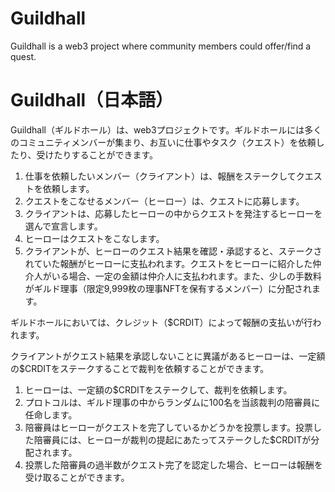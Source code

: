 # Guildhall
Guildhall is a web3 project where community members could offer/find a quest.

# Guildhall（日本語）

Guildhall（ギルドホール）は、web3プロジェクトです。ギルドホールには多くのコミュニティメンバーが集まり、お互いに仕事やタスク（クエスト）を依頼したり、受けたりすることができます。
1. 仕事を依頼したいメンバー（クライアント）は、報酬をステークしてクエストを依頼します。
2. クエストをこなせるメンバー（ヒーロー）は、クエストに応募します。
3. クライアントは、応募したヒーローの中からクエストを発注するヒーローを選んで宣言します。
4. ヒーローはクエストをこなします。
5. クライアントが、ヒーローのクエスト結果を確認・承認すると、ステークされていた報酬がヒーローに支払われます。クエストをヒーローに紹介した仲介人がいる場合、一定の金額は仲介人に支払われます。また、少しの手数料がギルド理事（限定9,999枚の理事NFTを保有するメンバー）に分配されます。

ギルドホールにおいては、クレジット（$CRDIT）によって報酬の支払いが行われます。

クライアントがクエスト結果を承認しないことに異議があるヒーローは、一定額の$CRDITをステークすることで裁判を依頼することができます。
1. ヒーローは、一定額の$CRDITをステークして、裁判を依頼します。
2. プロトコルは、ギルド理事の中からランダムに100名を当該裁判の陪審員に任命します。
3. 陪審員はヒーローがクエストを完了しているかどうかを投票します。投票した陪審員には、ヒーローが裁判の提起にあたってステークした$CRDITが分配されます。
4. 投票した陪審員の過半数がクエスト完了を認定した場合、ヒーローは報酬を受け取ることができます。

